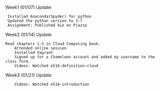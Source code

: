 Week1 (01/07) Update
	
	 Installed Anaconda(Spyder) for python
	 Updated the python version to 3.7
	 Assignment: Published bio on Piazza



Week2 (01/14) Update

    Read chapters 1-3 in Cloud Computing book.
		Attended online session
		Installed Vagrant
		Signed up for a Chameleon account and added my username to the class form.
		Videos: Watched e516-definition-cloud

Week3 (01/21) Update
		
		Videos: Watched e516-introduction

